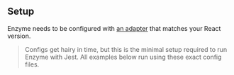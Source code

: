 ## Setup

Enzyme needs to be configured with [an adapter](https://github.com/airbnb/enzyme/tree/master/packages) that matches your React version.

> Configs get hairy in time, but this is the minimal setup required to run Enzyme with Jest. All examples below run using these exact config files.
